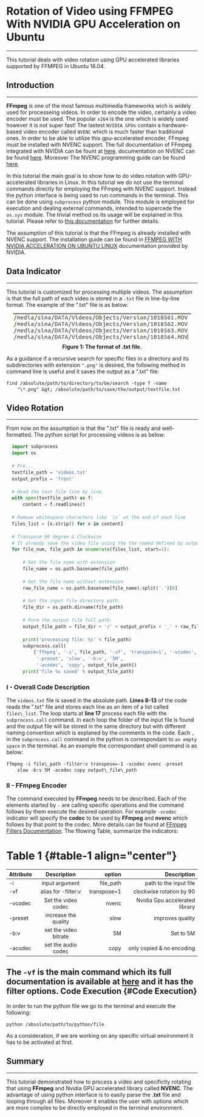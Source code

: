 
# Rotation of Video using FFMPEG With NVIDIA GPU Acceleration on Ubuntu
---------------------------------------------------------------------

This tutorial deals with video rotation using GPU accelerated libraries
supported by FFMPEG in Ubuntu 16.04.
<!--    #######################  ####################### ####################### #######################            -->
<!--    #######################  ####################### ####################### #######################            -->
<!--    #######################  ####################### ####################### #######################            -->
<!--    #######################  ####################### ####################### #######################            -->
## Introduction
------------

**FFmpeg** is one of the most famous multimedia frameworks wich is
widely used for processeing videos. In order to encode the video,
certainly a video encoder must be used. The popular
`x264` is the one which is widely used however it is not
super fast! The lastest `NVIDIA GPUs` contain a
hardware-based video encoder called `NVENC` which is much
faster than traditional ones. In order to be able to utilize this
gpu-accelerated encoder, FFmpeg must be installed with NVENC support.
The full documentation of FFmpeg integrated with NVIDIA can be fount at
[here](https://developer.nvidia.com/ffmpeg). documentation on NVENC can
be found
[here](https://developer.nvidia.com/nvidia-video-codec-sdk#NVENCFeatures).
Moreover The NVENC programming guide can be found
[here](https://developer.nvidia.com/nvidia-video-codec-sdk#NVENCFeatures).

In this tutorial the main goal is to show how to do video rotation with
GPU-accelerated libraries in Linux. In this tutorial we do not use the
terminal commands directly for employing the FFmpeg with NVENC support.
Instead the python interface is being used to run commands in the
terminal. This can be done using `subprocess` python
module. This module is employed for execution and dealing external
commands, intended to supercede the `os.sys` module. The
trivial method os its usage will be explained in this tutorial. Please
refer to [this
documentation](https://docs.python.org/2/library/subprocess.html) for
further details.

The assumption of this tutorial is that the FFmpeg is already installed
with NVENC support. The installation guide can be found in [FFMPEG WITH
NVIDIA ACCELERATION ON UBUNTU
LINUX](http://developer.download.nvidia.com/compute/redist/ffmpeg/1511-patch/FFMPEG-with-NVIDIA-Acceleration-on-Ubuntu_UG_v01.pdf)
documentation provided by NVIDIA.

## Data Indicator
--------------

This tutorial is customized for processing multiple videos. The
assumption is that the full path of each video is stored in a
`.txt` file in line-by-line format. The example of the
".txt" file is as below:
<p align="center">
  <img src="_images/txtfileformat.png"><br>
  <b>Figure 1: The format of .txt file.</b><br>
</p>

As a guidance if a recursive search for specific files in a directory
and its subdirectories with extension `".png"` is
desired, the following method in command line is useful and it saves the
output as a ".txt" file:
```shell
find /absolute/path/to/directory/to/be/search -type f -name
    "\*.png" &gt; /absolute/path/to/save/the/output/textfile.txt
```

## Video Rotation
--------------

From now on the assumption is that the ".txt" file is ready and
well-formatted. The python script for processing videos is as below:
```python
  import subprocess
  import os

  # Pre...
  textfile_path = 'videos.txt'
  output_prefix = 'front'

  # Read the text file line by line.
  with open(textfile_path) as f:
      content = f.readlines()

  # Remove whitespace characters like `\n` at the end of each line
  files_list = [x.strip() for x in content]

  # Transpose 90 degree & Clockwise
  # It already save the video file using the the named defined by output_name.
  for file_num, file_path in enumerate(files_list, start=1):

      # Get the file name with extension
      file_name = os.path.basename(file_path)

      # Get the file name without extension
      raw_file_name = os.path.basename(file_name).split('.')[0]

      # Get the input file directory path.
      file_dir = os.path.dirname(file_path)

      # Form the output file full path.
      output_file_path = file_dir + '/' + output_prefix + '_' + raw_file_name + '.mov'

      print('processing file: %s' % file_path)
      subprocess.call(
          ['ffmpeg', '-i', file_path, '-vf', 'transpose=1', '-vcodec', 'nvenc',
           '-preset', 'slow', '-b:v', '5M',
           '-acodec', 'copy', output_file_path])
      print('file %s saved' % output_file_path)
```

### I - Overall Code Description

The `videos.txt` file is saved in the absolute path.
**Lines 8-13** of the code reads the ".txt" file and stores each line as
an item of a list called `files\_list`. The loop starts
at **line 17** process each file with the
`subprocess.call` command. In each loop the folder of the
input file is found and the output file will be stored in the same
directory but with different naming convention which is explaned by the
comments in the code. Each `,` in the `subprocess.call` command in the python is correspondant
to `an empty space` in the terminal. As an example the
correspondant shell command is as below:
```shell
ffmpeg -i file\_path -filter:v transpose=-1 -vcodec nvenc -preset
    slow -b:v 5M -acodec copy output\_file\_path
```

### II - FFmpeg Encoder

The command executed by **FFmpeg** needs to be described. Each of the
elements started by `-` are calling specific operations
and the command follows by them execute the desired operation. For
example `-vcodec` indicator will specify the **codec** to
be used by **FFmpeg** and **nvenc** which follows by that point to the
codec. More details can be found at [FFmpeg Filters
Documentation](http://ffmpeg.org/ffmpeg-filters.html). The fllowing
Table, summarize the indicators:

Table 1 {#table-1 align="center"}
=======
| Attribute        | Description           | option   | Description  |
| ------------- |:-------------:| -----:| -----:|
|  -i  | input argument | file\_path | path to the input file |
|  -vf   |   alias for -filter:v  |transpose=1| clockwise rotation by 90  |
|  -vcodec  |   Set the video codec   |nvenc|   Nvidia Gpu accelerated library  |
|  -preset  |   increase the quality  |slow|   improves quality  |
|  -b:v      |  set the video bitrate |5M|   Set to 5M  |
|  -acodec   |  set the audio codec   |copy|   only copied & no encoding  |


The `-vf` is the main command which its full
documentation is available at
[here](https://ffmpeg.org/ffmpeg.html#filter_005foption) and it has the
**filter options**.
Code Execution {#Code Execution}
--------------

In order to run the python file we go to the terminal and execute the
following:
```shell
python /absolute/path/to/python/file

```

As a consideration, if we are working on any specific virtual
environment it has to be activated at first.
## Summary
-------

This tutorial demonstrated how to process a video and specifictly
rotating that using **FFmpeg** and Nvidia GPU accelerated library called
**NVENC**. The advantage of using python interface is to easily parse
the **.txt** file and looping through all files. Moreover it enables the
user with options which are more complex to be directly employed in the
terminal environment.

